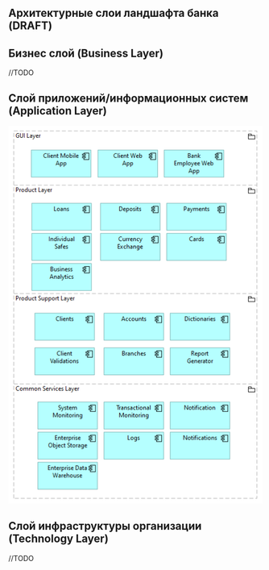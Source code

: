## Архитектурные слои ландшафта банка (DRAFT)

## Бизнес слой (Business Layer)
//TODO
## Слой приложений/информационных систем (Application Layer)

<img src="../images/architecture-component-layers/Applications View.bmp" alt="">

## Слой инфраструктуры организации (Technology Layer)
//TODO